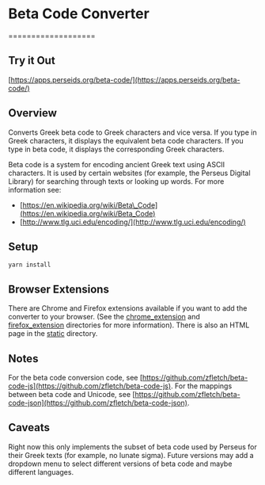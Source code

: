 # Beta Code Converter
===================

## Try it Out

[https://apps.perseids.org/beta-code/](https://apps.perseids.org/beta-code/)

## Overview

Converts Greek beta code to Greek characters and vice versa.
If you type in Greek characters, it displays the equivalent beta code characters.
If you type in beta code, it displays the corresponding Greek characters.

Beta code is a system for encoding ancient Greek text using ASCII characters.
It is used by certain websites (for example, the Perseus Digital Library) for searching
through texts or looking up words.
For more information see:

- [https://en.wikipedia.org/wiki/Beta\_Code](https://en.wikipedia.org/wiki/Beta_Code)
- [http://www.tlg.uci.edu/encoding/](http://www.tlg.uci.edu/encoding/)

## Setup

`yarn install`

## Browser Extensions

There are Chrome and Firefox extensions available if you want to add the
converter to your browser. (See the [chrome\_extension](https://github.com/zfletch/beta-code-converter-js/tree/master/chrome_extension)
and [firefox\_extension](https://github.com/zfletch/beta-code-converter-js/tree/master/firefox_extension) directories
for more information). There is also an HTML page in the [static](https://github.com/zfletch/beta-code-converter-js/tree/master/static) directory.

## Notes

For the beta code conversion code, see [https://github.com/zfletch/beta-code-js](https://github.com/zfletch/beta-code-js).
For the mappings between beta code and Unicode, see [https://github.com/zfletch/beta-code-json](https://github.com/zfletch/beta-code-json).

## Caveats

Right now this only implements the subset of beta code used by Perseus for their
Greek texts (for example, no lunate sigma). Future versions may add a dropdown menu
to select different versions of beta code and maybe different languages.
